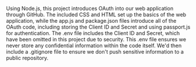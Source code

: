 Using Node.js, this project introduces OAuth into our web application through GitHub. The included CSS and HTML set up the basics of the web application, while the app.js and package.json files introduce all of the OAuth code, including storing the Client ID and Secret and using passport.js for authentication. The .env file includes the Client ID and Secret, which have been omitted in this project due to security. This .env file ensures we never store any confidential information within the code itself. We'd then include a .gitignore file to ensure we don't push sensitive information to a public repository.
